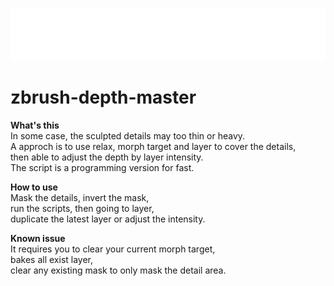 ![](https://raw.githubusercontent.com/mhtvsSFrpHdE/contact-me/master/AboutIssue.svg)

# zbrush-depth-master
**What's this**  
In some case, the sculpted details may too thin or heavy.  
A approch is to use relax, morph target and layer to cover the details,  
then able to adjust the depth by layer intensity.  
The script is a programming version for fast.  

**How to use**  
Mask the details, invert the mask,  
run the scripts, then going to layer,  
duplicate the latest layer or adjust the intensity.  

**Known issue**  
It requires you to clear your current morph target,  
bakes all exist layer,  
clear any existing mask to only mask the detail area.  
